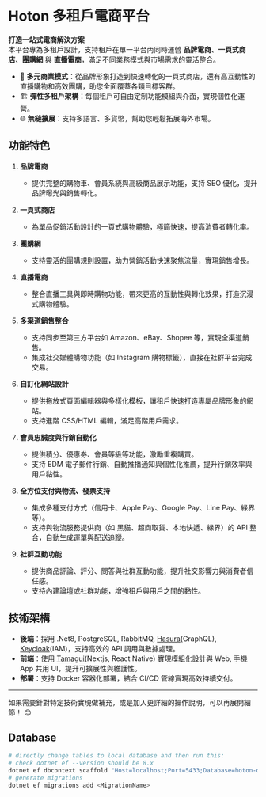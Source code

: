 # Hoton 多租戶電商平台

**打造一站式電商解決方案**  
本平台專為多租戶設計，支持租戶在單一平台內同時運營 **品牌電商**、**一頁式商店**、**團購網** 與 **直播電商**，滿足不同業務模式與市場需求的靈活整合。

- 🎯 **多元商業模式**：從品牌形象打造到快速轉化的一頁式商店，還有高互動性的直播購物和高效團購，助您全面覆蓋各類目標客群。
- 🏗️ **彈性多租戶架構**：每個租戶可自由定制功能模組與介面，實現個性化運營。
- 🌐 **無縫擴展**：支持多語言、多貨幣，幫助您輕鬆拓展海外市場。

## 功能特色

1. **品牌電商**

   - 提供完整的購物車、會員系統與高級商品展示功能，支持 SEO 優化，提升品牌曝光與銷售轉化。

2. **一頁式商店**

   - 為單品促銷活動設計的一頁式購物體驗，極簡快速，提高消費者轉化率。

3. **團購網**

   - 支持靈活的團購規則設置，助力營銷活動快速聚焦流量，實現銷售增長。

4. **直播電商**

   - 整合直播工具與即時購物功能，帶來更高的互動性與轉化效果，打造沉浸式購物體驗。

5. **多渠道銷售整合**

   - 支持同步至第三方平台如 Amazon、eBay、Shopee 等，實現全渠道銷售。
   - 集成社交媒體購物功能（如 Instagram 購物標籤），直接在社群平台完成交易。

6. **自訂化網站設計**

   - 提供拖放式頁面編輯器與多樣化模板，讓租戶快速打造專屬品牌形象的網站。
   - 支持進階 CSS/HTML 編輯，滿足高階用戶需求。

7. **會員忠誠度與行銷自動化**

   - 提供積分、優惠券、會員等級等功能，激勵重複購買。
   - 支持 EDM 電子郵件行銷、自動推播通知與個性化推薦，提升行銷效率與用戶黏性。

8. **全方位支付與物流、發票支持**

   - 集成多種支付方式（信用卡、Apple Pay、Google Pay、Line Pay、綠界等）。
   - 支持與物流服務提供商（如 黑貓、超商取貨、本地快遞、綠界）的 API 整合，自動生成運單與配送追蹤。

9. **社群互動功能**

   - 提供商品評論、評分、問答與社群互動功能，提升社交影響力與消費者信任感。
   - 支持內建論壇或社群功能，增強租戶與用戶之間的黏性。

<!-- 12. 虛擬與實體混合銷售
支持虛擬商品（如課程、服務、數位產品）與實體商品的銷售，擴展商業模式。
提供電子憑證生成與自動發送功能。 -->

## 技術架構

- **後端**：採用 .Net8, PostgreSQL, RabbitMQ, [Hasura](https://hasura.io/docs/3.0/index)(GraphQL), [Keycloak](https://hasura.io/docs/3.0/index)(IAM)，支持高效的 API 調用與數據處理。
- **前端**：使用 [Tamagui](https://tamagui.dev/)(Nextjs, React Native) 實現模組化設計與 Web, 手機 App 共用 UI，提升可擴展性與維護性。
- **部署**：支持 Docker 容器化部署，結合 CI/CD 管線實現高效持續交付。

---

如果需要針對特定技術實現做補充，或是加入更詳細的操作說明，可以再展開細節！ 😊

## Database

```sh
# directly change tables to local database and then run this:
# check dotnet ef --version should be 8.x
dotnet ef dbcontext scaffold "Host=localhost;Port=5433;Database=hoton-dev;Username=postgres;Password=postgres" Npgsql.EntityFrameworkCore.PostgreSQL --force -o Entities/generated --context DomainDbContext
# generate migrations
dotnet ef migrations add <MigrationName>
```
